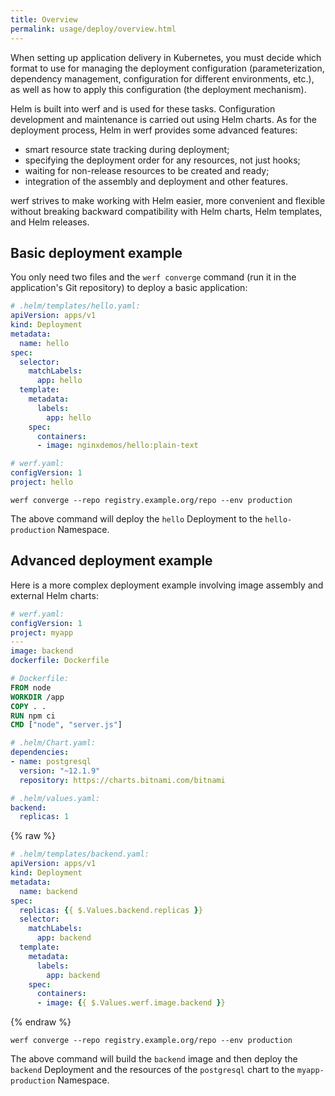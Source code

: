 ```yaml
---
title: Overview
permalink: usage/deploy/overview.html
---
```


When setting up application delivery in Kubernetes, you must decide which format to use for managing the deployment configuration (parameterization, dependency management, configuration for different environments, etc.), as well as how to apply this configuration (the deployment mechanism).

Helm is built into werf and is used for these tasks. Configuration development and maintenance is carried out using Helm charts. As for the deployment process, Helm in werf provides some advanced features:

- smart resource state tracking during deployment;
- specifying the deployment order for any resources, not just hooks;
- waiting for non-release resources to be created and ready;
- integration of the assembly and deployment and other features.

werf strives to make working with Helm easier, more convenient and flexible without breaking backward compatibility with Helm charts, Helm templates, and Helm releases.

## Basic deployment example

You only need two files and the `werf converge` command (run it in the application's Git repository) to deploy a basic application:

```yaml
# .helm/templates/hello.yaml:
apiVersion: apps/v1
kind: Deployment
metadata:
  name: hello
spec:
  selector:
    matchLabels:
      app: hello
  template:
    metadata:
      labels:
        app: hello
    spec:
      containers:
      - image: nginxdemos/hello:plain-text
```

```yaml
# werf.yaml:
configVersion: 1
project: hello
```

```shell
werf converge --repo registry.example.org/repo --env production
```

The above command will deploy the `hello` Deployment to the `hello-production` Namespace.

## Advanced deployment example

Here is a more complex deployment example involving image assembly and external Helm charts:

```yaml
# werf.yaml:
configVersion: 1
project: myapp
---
image: backend
dockerfile: Dockerfile
```

```dockerfile
# Dockerfile:
FROM node
WORKDIR /app
COPY . .
RUN npm ci
CMD ["node", "server.js"]
```

```yaml
# .helm/Chart.yaml:
dependencies:
- name: postgresql
  version: "~12.1.9"
  repository: https://charts.bitnami.com/bitnami
```

```yaml
# .helm/values.yaml:
backend:
  replicas: 1
```

{% raw %}

```yaml
# .helm/templates/backend.yaml:
apiVersion: apps/v1
kind: Deployment
metadata:
  name: backend
spec:
  replicas: {{ $.Values.backend.replicas }}
  selector:
    matchLabels:
      app: backend
  template:
    metadata:
      labels:
        app: backend
    spec:
      containers:
      - image: {{ $.Values.werf.image.backend }}
```

{% endraw %}

```shell
werf converge --repo registry.example.org/repo --env production
```

The above command will build the `backend` image and then deploy the `backend` Deployment and the resources of the `postgresql` chart to the `myapp-production` Namespace.
